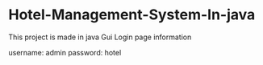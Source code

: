 # Hotel-Management-System-In-java
This project is made in java Gui
Login page information

username: admin
password: hotel
